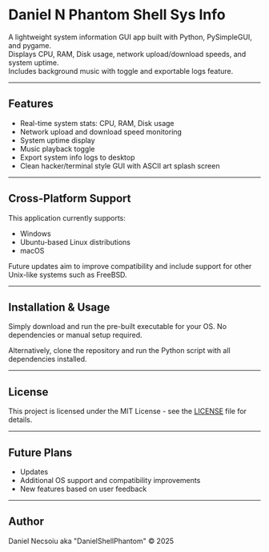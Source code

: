 # Daniel N Phantom Shell Sys Info

A lightweight system information GUI app built with Python, PySimpleGUI, and pygame.  
Displays CPU, RAM, Disk usage, network upload/download speeds, and system uptime.  
Includes background music with toggle and exportable logs feature.

---

## Features

- Real-time system stats: CPU, RAM, Disk usage  
- Network upload and download speed monitoring  
- System uptime display  
- Music playback toggle  
- Export system info logs to desktop  
- Clean hacker/terminal style GUI with ASCII art splash screen  

---

## Cross-Platform Support

This application currently supports:

- Windows  
- Ubuntu-based Linux distributions  
- macOS   

Future updates aim to improve compatibility and include support for other Unix-like systems such as FreeBSD.

---

## Installation & Usage

Simply download and run the pre-built executable for your OS. No dependencies or manual setup required.  

Alternatively, clone the repository and run the Python script with all dependencies installed.

---

## License

This project is licensed under the MIT License - see the [LICENSE](LICENSE) file for details.

---

## Future Plans

- Updates  
- Additional OS support and compatibility improvements  
- New features based on user feedback  

---

## Author

Daniel Necsoiu aka "DanielShellPhantom" © 2025  

